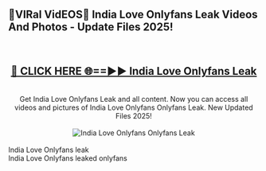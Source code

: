 <h2>🔴VIRal VidEOS🔴 India Love Onlyfans Leak Videos And Photos - Update Files 2025!</h2>
<br>
<div align="center">
<h2><a href="https://213.232.235.80/live/video.php?q=india-love-onlyfans" rel="nofollow">🔴 CLICK HERE 🌐==►► India Love Onlyfans Leak</a></h2>
<br>
Get India Love Onlyfans Leak and all content. Now you can access all videos and pictures of India Love Onlyfans Onlyfans Leak. New Updated Files 2025!
<br>
<br>
<a href="https://213.232.235.80/live/video.php?q=india-love-onlyfans" rel="nofollow" data-target="animated-image.originalLink"><img src="https://i.imgur.com/dJHk4Zq.gif" alt="India Love Onlyfans Onlyfans Leak" style="max-width: 100%; display: inline-block;" data-target="animated-image.originalImage"></a>
</div>
<br>
India Love Onlyfans leak<br>
India Love Onlyfans leaked onlyfans
